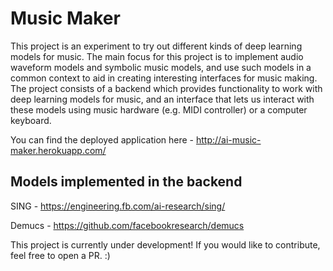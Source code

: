 # Music Maker

This project is an experiment to try out different kinds of deep learning models for music. The main focus for this project is to implement audio waveform models and symbolic music models, and use such models in a common context to aid in creating interesting interfaces for music making. The project consists of a backend which provides functionality to work with deep learning models for music, and an interface that lets us interact with these models using music hardware (e.g. MIDI controller) or a computer keyboard.

You can find the deployed application here - http://ai-music-maker.herokuapp.com/

## Models implemented in the backend

SING - https://engineering.fb.com/ai-research/sing/

Demucs - https://github.com/facebookresearch/demucs

This project is currently under development! If you would like to contribute, feel free to open a PR. :)
